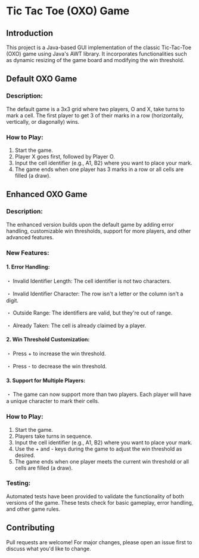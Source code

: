 # Tic Tac Toe (OXO) Game 
## Introduction
This project is a Java-based GUI implementation of the classic Tic-Tac-Toe (OXO) game using Java's AWT library. It incorporates functionalities such as dynamic resizing of the game board and modifying the win threshold.

## Default OXO Game
### Description:
The default game is a 3x3 grid where two players, O and X, take turns to mark a cell. The first player to get 3 of their marks in a row (horizontally, vertically, or diagonally) wins.

### How to Play:
1. Start the game.
2. Player X goes first, followed by Player O.
3. Input the cell identifier (e.g., A1, B2) where you want to place your mark.
4. The game ends when one player has 3 marks in a row or all cells are filled (a draw).

## Enhanced OXO Game
### Description:
The enhanced version builds upon the default game by adding error handling, customizable win thresholds, support for more players, and other advanced features.

### New Features:
#### 1. Error Handling:
・ Invalid Identifier Length: The cell identifier is not two characters.

・ Invalid Identifier Character: The row isn't a letter or the column isn't a digit.

・ Outside Range: The identifiers are valid, but they're out of range.

・ Already Taken: The cell is already claimed by a player.

#### 2. Win Threshold Customization:
・ Press + to increase the win threshold.

・ Press - to decrease the win threshold.

#### 3. Support for Multiple Players:
・ The game can now support more than two players. Each player will have a unique character to mark their cells.

###  How to Play:
1. Start the game.
2. Players take turns in sequence.
3. Input the cell identifier (e.g., A1, B2) where you want to place your mark.
4. Use the + and - keys during the game to adjust the win threshold as desired.
5. The game ends when one player meets the current win threshold or all cells are filled (a draw).
### Testing:
Automated tests have been provided to validate the functionality of both versions of the game. These tests check for basic gameplay, error handling, and other game rules.

## Contributing
Pull requests are welcome! For major changes, please open an issue first to discuss what you'd like to change.
